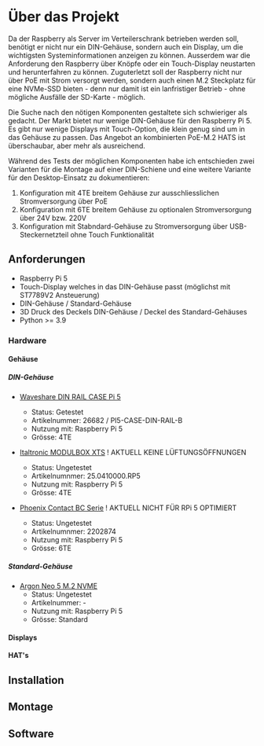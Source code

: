 # Über das Projekt

Da der Raspberry als Server im Verteilerschrank betrieben werden soll, benötigt er nicht nur ein DIN-Gehäuse, sondern auch ein Display, um die wichtigsten Systeminformationen anzeigen zu können. Ausserdem war die Anforderung den Raspberry über Knöpfe oder ein Touch-Display neustarten und herunterfahren zu können. Zuguterletzt soll der Raspberry nicht nur über PoE mit Strom versorgt werden, sondern auch einen M.2 Steckplatz für eine NVMe-SSD bieten - denn nur damit ist ein lanfristiger Betrieb - ohne mögliche Ausfälle der SD-Karte - möglich.

Die Suche nach den nötigen Komponenten gestaltete sich schwieriger als gedacht. Der Markt bietet nur wenige DIN-Gehäuse für den Raspberry Pi 5. Es gibt nur wenige Displays mit Touch-Option, die klein genug sind um in das Gehäuse zu passen. Das Angebot an kombinierten PoE-M.2 HATS ist überschaubar, aber mehr als ausreichend.

Während des Tests der möglichen Komponenten habe ich entschieden zwei Varianten für die Montage auf einer DIN-Schiene und eine weitere Variante für den Desktop-Einsatz zu dokumentieren:

1. Konfiguration mit 4TE breitem Gehäuse zur ausschliesslichen Stromversorgung über PoE
2. Konfiguration mit 6TE breitem Gehäuse zu optionalen Stromversorgung über 24V bzw. 220V
3. Konfiguration mit Stabndard-Gehäuse zu Stromversorgung über USB-Steckernetzteil ohne Touch Funktionalität

## Anforderungen

- Raspberry Pi 5
- Touch-Display welches in das DIN-Gehäuse passt (möglichst mit ST7789V2 Ansteuerung)
- DIN-Gehäuse / Standard-Gehäuse
- 3D Druck des Deckels DIN-Gehäuse / Deckel des Standard-Gehäuses
- Python >= 3.9

### Hardware

#### Gehäuse

##### DIN-Gehäuse

- [Waveshare DIN RAIL CASE Pi 5](https://www.waveshare.com/pi5-case-din-rail-b.htm)
    - Status: Getestet
    - Artikelnummer: 26682 / PI5-CASE-DIN-RAIL-B
    - Nutzung mit: Raspberry Pi 5
    - Grösse: 4TE
  
- [Italtronic MODULBOX XTS](https://eng.italtronic.com/accessori/25.0410000.RP5/) ! AKTUELL KEINE LÜFTUNGSÖFFNUNGEN
    - Status: Ungetestet
    - Artikelnumnmer: 25.0410000.RP5
    - Nutzung mit: Raspberry Pi 5
    - Grösse: 4TE

- [Phoenix Contact BC Serie](https://www.phoenixcontact.com/de-ch/produkte/elektronikgehaeuse/elektronikgehaeuse-fuer-raspberry-pi-anwendungen) ! AKTUELL NICHT FÜR RPi 5 OPTIMIERT
    - Status: Ungetestet
    - Artikelnumnmer: 2202874
    - Nutzung mit: Raspberry Pi 5
    - Grösse: 6TE

##### Standard-Gehäuse

- [Argon Neo 5 M.2 NVME](https://argon40.com/products/argon-neo-5-m-2-nvme-for-raspberry-pi-5)
    - Status: Ungetestet
    - Artikelnummer: -
    - Nutzung mit: Raspberry Pi 5
    - Grösse: Standard

#### Displays

#### HAT's

## Installation

## Montage

## Software